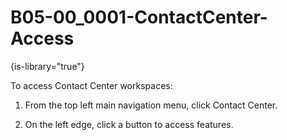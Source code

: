 # B05-00_0001-ContactCenter-Access

{is-library="true"}

<snippet id="B05-00_0001-ContactCenter-Access_snippet">



To access Contact Center workspaces:

1. From the top left main navigation menu, click Contact Center.

2. On the left edge, click a button to access features.



</snippet>